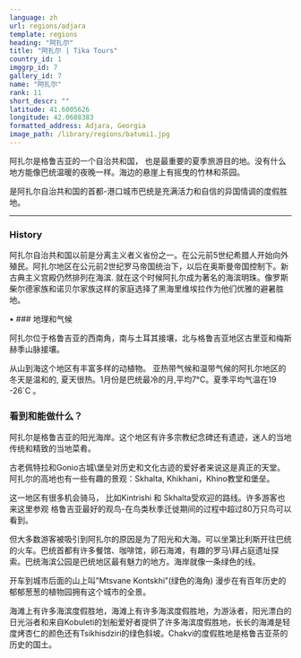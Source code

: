 ```yaml
---
language: zh
url: regions/adjara
template: regions
heading: "阿扎尔"
title: "阿扎尔 | Tika Tours"
country_id: 1
imggrp_id: 7
gallery_id: 7
name: "阿扎尔"
rank: 11
short_descr: ""
latitude: 41.6005626
longitude: 42.0688383
formatted_address: Adjara, Georgia
image_path: /library/regions/batumi1.jpg
---
```

<div class="row content-row"><!-- 1203 (1)-->

</div>

<div class="row content-row"><!-- 1204 (2)-->
<div class="col-12 col-sm-6 col-md-6"><!-- 1599 -->

阿扎尔是格鲁吉亚的一个自治共和国， 也是最重要的夏季旅游目的地。没有什么地方能像巴统温暖的夜晚一样。海边的悬崖上有摇曳的竹林和茶园。

</div>

<div class="col-12 col-sm-6 col-md-6"><!-- 1600 -->

是阿扎尔自治共和国的首都-港口城市巴统是充满活力和自信的异国情调的度假胜地。

</div>

</div>

<div class="row content-row"><!-- 1205 (3)-->
<div class="col-12"><!-- 1601 -->

* * *

</div>

</div>

<div class="row content-row"><!-- 1206 (4)-->
<div class="col-12 col-sm-6 col-md-6"><!-- 1602 -->

### History


阿扎尔自治共和国以前是分离主义者义省份之一。在公元前5世纪希腊人开始向外殖民。阿扎尔地区在公元前2世纪罗马帝国统治下，以后在奥斯曼帝国控制下。新古典主义宫殿仍然排列在海滨. 就在这个时候阿扎尔成为著名的海滨明珠。像罗斯柴尔德家族和诺贝尔家族这样的家庭选择了黑海里维埃拉作为他们优雅的避暑胜地。

• ### 地理和气候



阿扎尔位于格鲁吉亚的西南角，南与土耳其接壤，北与格鲁吉亚地区古里亚和梅斯赫季山脉接壤。

从山到海这个地区有丰富多样的动植物。
亚热带气候和温带气候的阿扎尔地区的冬天是温和的, 夏天很热。1月份是巴统最冷的月,平均7°C。夏季平均气温在19 -26`C 。  

</div>

<div class="col-12 col-sm-6 col-md-6"><!-- 1603 -->

### 看到和能做什么？


阿扎尔是格鲁吉亚的阳光海岸。这个地区有许多宗教纪念碑还有遗迹，迷人的当地传统和精致的当地菜肴。

古老佩特拉和Gonio古城\堡垒对历史和文化古迹的爱好者来说这是真正的天堂。阿扎尔的高地也有一些有趣的景观：Skhalta, Khikhani，Khino教堂和堡垒。

这一地区有很多机会骑马， 比如Kintrishi 和 Skhalta受欢迎的路线。许多游客也来这里参观
格鲁吉亚最好的观鸟-在鸟类秋季迁徙期间的过程中超过80万只鸟可以看到。

但大多数游客被吸引到阿扎尔的原因是为了阳光和大海。可以坐第比利斯开往巴统的火车。巴统首都有许多餐馆、咖啡馆，卵石海滩，有趣的罗马\拜占庭遗址探索。巴统海滨公园是巴统地区最有魅力的地方。海岸就像一条绿色的线。

开车到城市后面的山上叫”Mtsvane Kontskhi”(绿色的海角) 漫步在有百年历史的郁郁葱葱的植物园拥有这个城市的全景。

海滩上有许多海滨度假胜地，海滩上有许多海滨度假胜地，为游泳者，阳光漂白的日光浴者和来自Kobuleti的划船爱好者提供了许多海滨度假胜地，长长的海滩是轻度烤杏仁的颜色还有Tsikhisdziri的绿色斜坡。Chakvi的度假胜地是格鲁吉亚茶的历史的国土。

</div>

</div>

